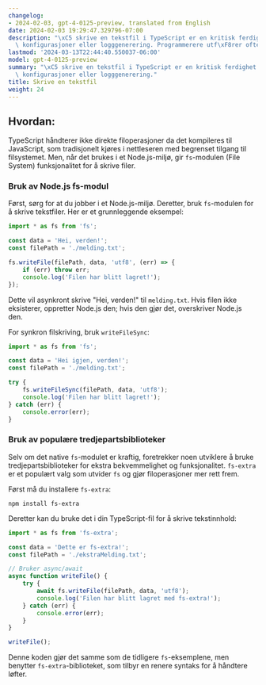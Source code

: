 ```yaml
---
changelog:
- 2024-02-03, gpt-4-0125-preview, translated from English
date: 2024-02-03 19:29:47.329796-07:00
description: "\xC5 skrive en tekstfil i TypeScript er en kritisk ferdighet for datalagring,\
  \ konfigurasjoner eller logggenerering. Programmerere utf\xF8rer ofte denne oppgaven\u2026"
lastmod: '2024-03-13T22:44:40.550037-06:00'
model: gpt-4-0125-preview
summary: "\xC5 skrive en tekstfil i TypeScript er en kritisk ferdighet for datalagring,\
  \ konfigurasjoner eller logggenerering."
title: Skrive en tekstfil
weight: 24
---
```


## Hvordan:
TypeScript håndterer ikke direkte filoperasjoner da det kompileres til JavaScript, som tradisjonelt kjøres i nettleseren med begrenset tilgang til filsystemet. Men, når det brukes i et Node.js-miljø, gir `fs`-modulen (File System) funksjonalitet for å skrive filer.

### Bruk av Node.js fs-modul
Først, sørg for at du jobber i et Node.js-miljø. Deretter, bruk `fs`-modulen for å skrive tekstfiler. Her er et grunnleggende eksempel:

```typescript
import * as fs from 'fs';

const data = 'Hei, verden!';
const filePath = './melding.txt';

fs.writeFile(filePath, data, 'utf8', (err) => {
    if (err) throw err;
    console.log('Filen har blitt lagret!');
});
```

Dette vil asynkront skrive "Hei, verden!" til `melding.txt`. Hvis filen ikke eksisterer, oppretter Node.js den; hvis den gjør det, overskriver Node.js den.

For synkron filskriving, bruk `writeFileSync`:

```typescript
import * as fs from 'fs';

const data = 'Hei igjen, verden!';
const filePath = './melding.txt';

try {
    fs.writeFileSync(filePath, data, 'utf8');
    console.log('Filen har blitt lagret!');
} catch (err) {
    console.error(err);
}
```

### Bruk av populære tredjepartsbiblioteker
Selv om det native `fs`-modulet er kraftig, foretrekker noen utviklere å bruke tredjepartsbiblioteker for ekstra bekvemmelighet og funksjonalitet. `fs-extra` er et populært valg som utvider `fs` og gjør filoperasjoner mer rett frem.

Først må du installere `fs-extra`:

```
npm install fs-extra
```

Deretter kan du bruke det i din TypeScript-fil for å skrive tekstinnhold:

```typescript
import * as fs from 'fs-extra';

const data = 'Dette er fs-extra!';
const filePath = './ekstraMelding.txt';

// Bruker async/await
async function writeFile() {
    try {
        await fs.writeFile(filePath, data, 'utf8');
        console.log('Filen har blitt lagret med fs-extra!');
    } catch (err) {
        console.error(err);
    }
}

writeFile();
```

Denne koden gjør det samme som de tidligere `fs`-eksemplene, men benytter `fs-extra`-biblioteket, som tilbyr en renere syntaks for å håndtere løfter.
